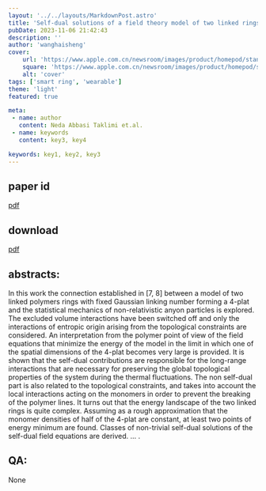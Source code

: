 ```yaml
---
layout: '../../layouts/MarkdownPost.astro'
title: 'Self-dual solutions of a field theory model of two linked rings'
pubDate: 2023-11-06 21:42:43
description: ''
author: 'wanghaisheng'
cover:
    url: 'https://www.apple.com.cn/newsroom/images/product/homepod/standard/Apple-HomePod-hero-230118_big.jpg.large_2x.jpg'
    square: 'https://www.apple.com.cn/newsroom/images/product/homepod/standard/Apple-HomePod-hero-230118_big.jpg.large_2x.jpg'
    alt: 'cover'
tags: ['smart ring', 'wearable'] 
theme: 'light'
featured: true

meta:
 - name: author
   content: Neda Abbasi Taklimi et.al.
 - name: keywords
   content: key3, key4

keywords: key1, key2, key3
---
```


## paper id
[pdf](2311.01277v1)
## download
[pdf]([2311.01277v1](http://arxiv.org/abs/2311.01277v1))
## abstracts:
In this work the connection established in [7, 8] between a model of two linked polymers rings with fixed Gaussian linking number forming a 4-plat and the statistical mechanics of non-relativistic anyon particles is explored. The excluded volume interactions have been switched off and only the interactions of entropic origin arising from the topological constraints are considered. An interpretation from the polymer point of view of the field equations that minimize the energy of the model in the limit in which one of the spatial dimensions of the 4-plat becomes very large is provided. It is shown that the self-dual contributions are responsible for the long-range interactions that are necessary for preserving the global topological properties of the system during the thermal fluctuations. The non self-dual part is also related to the topological constraints, and takes into account the local interactions acting on the monomers in order to prevent the breaking of the polymer lines. It turns out that the energy landscape of the two linked rings is quite complex. Assuming as a rough approximation that the monomer densities of half of the 4-plat are constant, at least two points of energy minimum are found. Classes of non-trivial self-dual solutions of the self-dual field equations are derived. ... .
## QA:
None
